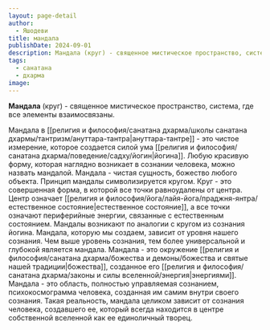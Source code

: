 ```yaml
---
layout: page-detail
author:
  - Яшодеви
title: мандала
publishDate: 2024-09-01
description: Мандала (круг) - священное мистическое пространство, система, где все элементы взаимосвязаны.
tags:
  - санатана
  - дхарма
image:
---
```

**Мандала** (круг) - священное мистическое пространство, система, где все элементы взаимосвязаны. 

Мандала в [[религия и философия/санатана дхарма/школы санатана дхармы/тантризм/ануттара-тантра|ануттара-тантре]] - это чистое измерение, которое создается силой ума [[религия и философия/санатана дхарма/поведение/садху/йогин|йогина]]. Любую красивую форму, которая наглядно возникает в сознании человека, можно назвать мандалой. Мандала - чистая сущность, божество любого объекта. Принцип мандалы символизируется кругом. Круг - это совершенная форма, в которой все точки равноудалены от центра. Центр означает [[религия и философия/йога/лайя-йога/праджня-янтра/естественное состояние|естественное состояние]], а все точки означают периферийные энергии, связанные с естественным состоянием. Мандалы возникают по аналогии с кругом из сознания йогина. Мандала, которую мы создаем, зависит от уровня нашего сознания. Чем выше уровень сознания, тем более универсальной и глубокой является мандала. Мандала - это окружение [[религия и философия/санатана дхарма/божества и демоны/божества и святые нашей традиции|божества]], созданное его [[религия и философия/санатана дхарма/законы и силы вселенной/энергия|энергиями]]. Мандала - это область, полностью управляемая сознанием, психокосмограмма человека, созданная им самим внутри своего сознания. Такая реальность, мандала целиком зависит от сознания человека, создавшего ее, который всегда находится в центре собственной вселенной как ее единоличный творец.

